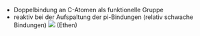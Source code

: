 - Doppelbindung an C-Atomen als funktionelle Gruppe 
- reaktiv bei der Aufspaltung der pi-Bindungen (relativ schwache Bindungen)
![](Pasted%20image%2020231026165051.png)
(Ethen)